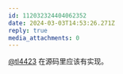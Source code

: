 ```yaml
---
id: 112032324404062352
date: 2024-03-03T14:53:26.271Z
reply: true
media_attachments: 0
---
```


[@tl4423](https://mastodon.social/@tl4423) 在源码里应该有实现。

